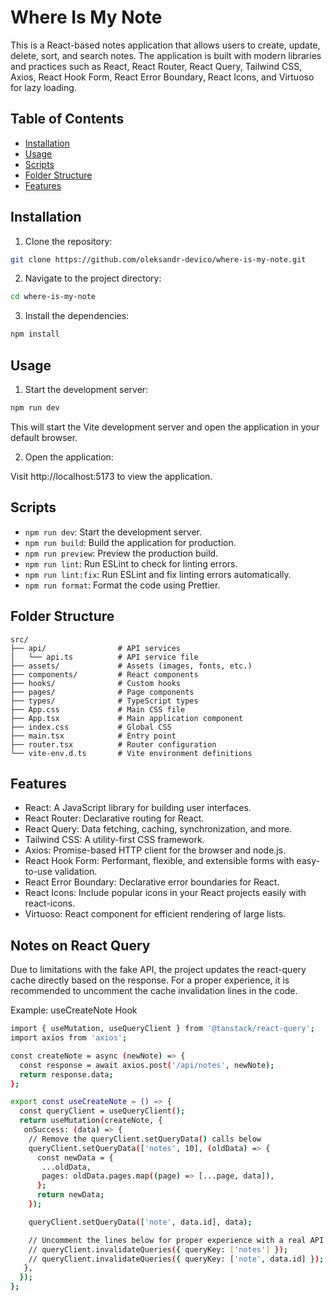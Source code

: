 # Where Is My Note

This is a React-based notes application that allows users to create, update, delete, sort, and search notes. The application is built with modern libraries and practices such as React, React Router, React Query, Tailwind CSS, Axios, React Hook Form, React Error Boundary, React Icons, and Virtuoso for lazy loading.

## Table of Contents

- [Installation](#installation)
- [Usage](#usage)
- [Scripts](#scripts)
- [Folder Structure](#folder-structure)
- [Features](#features)

## Installation

1. Clone the repository:

  ```sh
  git clone https://github.com/oleksandr-devico/where-is-my-note.git
  ```

2. Navigate to the project directory:

  ```sh
  cd where-is-my-note
  ```

3. Install the dependencies:

  ```sh
  npm install
  ```

## Usage

1. Start the development server:

  ```sh
  npm run dev
  ```

  This will start the Vite development server and open the application in your default browser.

2. Open the application:

  Visit http://localhost:5173 to view the application.

## Scripts

- `npm run dev`: Start the development server.
- `npm run build`: Build the application for production.
- `npm run preview`: Preview the production build.
- `npm run lint`: Run ESLint to check for linting errors.
- `npm run lint:fix`: Run ESLint and fix linting errors automatically.
- `npm run format`: Format the code using Prettier.

## Folder Structure

```
src/
├── api/                # API services
│   └── api.ts          # API service file
├── assets/             # Assets (images, fonts, etc.)
├── components/         # React components
├── hooks/              # Custom hooks
├── pages/              # Page components
├── types/              # TypeScript types
├── App.css             # Main CSS file
├── App.tsx             # Main application component
├── index.css           # Global CSS
├── main.tsx            # Entry point
├── router.tsx          # Router configuration
└── vite-env.d.ts       # Vite environment definitions
```

## Features

- React: A JavaScript library for building user interfaces.
- React Router: Declarative routing for React.
- React Query: Data fetching, caching, synchronization, and more.
- Tailwind CSS: A utility-first CSS framework.
- Axios: Promise-based HTTP client for the browser and node.js.
- React Hook Form: Performant, flexible, and extensible forms with easy-to-use validation.
- React Error Boundary: Declarative error boundaries for React.
- React Icons: Include popular icons in your React projects easily with react-icons.
- Virtuoso: React component for efficient rendering of large lists.

## Notes on React Query

Due to limitations with the fake API, the project updates the react-query cache directly based on the response. For a proper experience, it is recommended to uncomment the cache invalidation lines in the code.

Example: useCreateNote Hook

```sh
import { useMutation, useQueryClient } from '@tanstack/react-query';
import axios from 'axios';

const createNote = async (newNote) => {
  const response = await axios.post('/api/notes', newNote);
  return response.data;
};

export const useCreateNote = () => {
  const queryClient = useQueryClient();
  return useMutation(createNote, {
   onSuccess: (data) => {
    // Remove the queryClient.setQueryData() calls below
    queryClient.setQueryData(['notes', 10], (oldData) => {
      const newData = {
       ...oldData,
       pages: oldData.pages.map((page) => [...page, data]),
      };
      return newData;
    });

    queryClient.setQueryData(['note', data.id], data);

    // Uncomment the lines below for proper experience with a real API
    // queryClient.invalidateQueries({ queryKey: ['notes'] });
    // queryClient.invalidateQueries({ queryKey: ['note', data.id] });
   },
  });
};
```